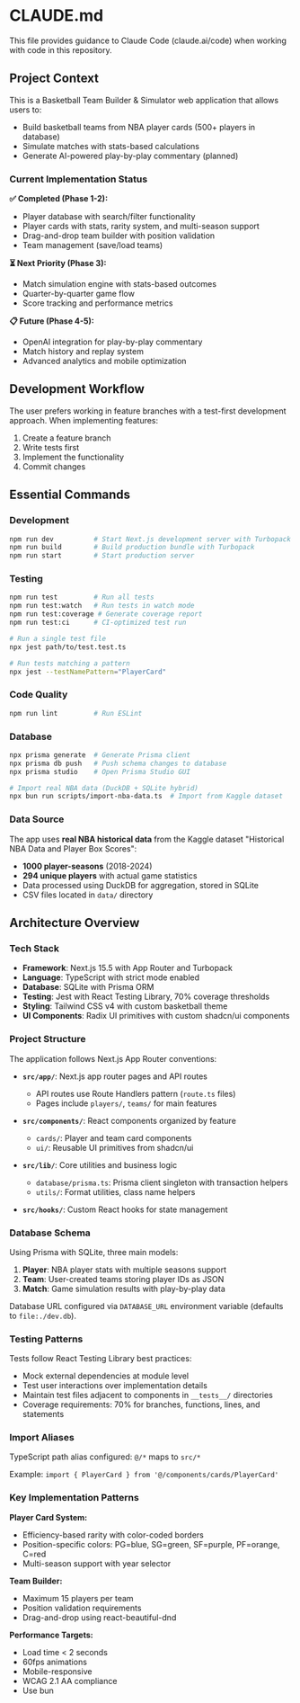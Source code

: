 # CLAUDE.md

This file provides guidance to Claude Code (claude.ai/code) when working with code in this repository.

## Project Context

This is a Basketball Team Builder & Simulator web application that allows users to:
- Build basketball teams from NBA player cards (500+ players in database)
- Simulate matches with stats-based calculations
- Generate AI-powered play-by-play commentary (planned)

### Current Implementation Status
**✅ Completed (Phase 1-2):**
- Player database with search/filter functionality
- Player cards with stats, rarity system, and multi-season support
- Drag-and-drop team builder with position validation
- Team management (save/load teams)

**⏳ Next Priority (Phase 3):**
- Match simulation engine with stats-based outcomes
- Quarter-by-quarter game flow
- Score tracking and performance metrics

**📋 Future (Phase 4-5):**
- OpenAI integration for play-by-play commentary
- Match history and replay system
- Advanced analytics and mobile optimization

## Development Workflow

The user prefers working in feature branches with a test-first development approach. When implementing features:
1. Create a feature branch
2. Write tests first
3. Implement the functionality
4. Commit changes

## Essential Commands

### Development
```bash
npm run dev          # Start Next.js development server with Turbopack
npm run build        # Build production bundle with Turbopack
npm run start        # Start production server
```

### Testing
```bash
npm run test         # Run all tests
npm run test:watch   # Run tests in watch mode
npm run test:coverage # Generate coverage report
npm run test:ci      # CI-optimized test run

# Run a single test file
npx jest path/to/test.test.ts

# Run tests matching a pattern
npx jest --testNamePattern="PlayerCard"
```

### Code Quality
```bash
npm run lint         # Run ESLint
```

### Database
```bash
npx prisma generate  # Generate Prisma client
npx prisma db push   # Push schema changes to database
npx prisma studio    # Open Prisma Studio GUI

# Import real NBA data (DuckDB + SQLite hybrid)
npx bun run scripts/import-nba-data.ts  # Import from Kaggle dataset
```

### Data Source
The app uses **real NBA historical data** from the Kaggle dataset "Historical NBA Data and Player Box Scores":
- **1000 player-seasons** (2018-2024)
- **294 unique players** with actual game statistics
- Data processed using DuckDB for aggregation, stored in SQLite
- CSV files located in `data/` directory

## Architecture Overview

### Tech Stack
- **Framework**: Next.js 15.5 with App Router and Turbopack
- **Language**: TypeScript with strict mode enabled
- **Database**: SQLite with Prisma ORM
- **Testing**: Jest with React Testing Library, 70% coverage thresholds
- **Styling**: Tailwind CSS v4 with custom basketball theme
- **UI Components**: Radix UI primitives with custom shadcn/ui components

### Project Structure

The application follows Next.js App Router conventions:

- **`src/app/`**: Next.js app router pages and API routes
  - API routes use Route Handlers pattern (`route.ts` files)
  - Pages include `players/`, `teams/` for main features

- **`src/components/`**: React components organized by feature
  - `cards/`: Player and team card components
  - `ui/`: Reusable UI primitives from shadcn/ui

- **`src/lib/`**: Core utilities and business logic
  - `database/prisma.ts`: Prisma client singleton with transaction helpers
  - `utils/`: Format utilities, class name helpers

- **`src/hooks/`**: Custom React hooks for state management

### Database Schema

Using Prisma with SQLite, three main models:

1. **Player**: NBA player stats with multiple seasons support
2. **Team**: User-created teams storing player IDs as JSON
3. **Match**: Game simulation results with play-by-play data

Database URL configured via `DATABASE_URL` environment variable (defaults to `file:./dev.db`).

### Testing Patterns

Tests follow React Testing Library best practices:
- Mock external dependencies at module level
- Test user interactions over implementation details
- Maintain test files adjacent to components in `__tests__/` directories
- Coverage requirements: 70% for branches, functions, lines, and statements

### Import Aliases

TypeScript path alias configured: `@/*` maps to `src/*`

Example: `import { PlayerCard } from '@/components/cards/PlayerCard'`

### Key Implementation Patterns

**Player Card System:**
- Efficiency-based rarity with color-coded borders
- Position-specific colors: PG=blue, SG=green, SF=purple, PF=orange, C=red
- Multi-season support with year selector

**Team Builder:**
- Maximum 15 players per team
- Position validation requirements
- Drag-and-drop using react-beautiful-dnd

**Performance Targets:**
- Load time < 2 seconds
- 60fps animations
- Mobile-responsive
- WCAG 2.1 AA compliance
- Use bun